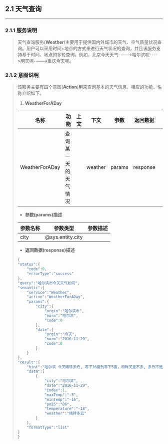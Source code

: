 ## 2.1 天气查询

---

### 2.1.1 服务说明

> 天气查询服务\(**Weather**\)主要用于提供国内外城市的天气、空气质量状况查询。用户可以采用时间+地点的方式来进行天气状况的查询，并且该服务支持基于时间、地点的多轮查询。例如，北京今天天气----&gt;哈尔滨呢----&gt;明天呢----&gt;重庆今天呢。

### 2.1.2 意图说明

> 该服务主要有四个意图\(**Action**\)用来查询基本的天气信息，相应的功能、名称介绍如下。
> 
> 1. **WeatherForADay**
> 
>   | 名称 | 功能 | 上文 | 下文 | 参数 | 返回数据 |  |
>   | --- | --- | --- | --- | --- | --- | --- |
>   | WeatherForADay | 查询某一天的天气情况 |  | weather | params | response |  |
> 
>   * **参数\(params\)描述**
> 
>   | 参数名称 | 参数类型 | 参数描述 |
>   | --- | --- | --- |
>   | city | @sys.entity.city |  |
> 
>   * **返回数据\(response\)描述**
> 
>   ```go
>   {
>   "status":{
>       "code":0,
>       "errorType":"success"
>   },
>   "query":"哈尔滨市今天天气如何",
>   "semantic":{
>       "service":"Weather",
>       "action":"WeatherForADay",
>       "params":{
>           "city":{
>               "orgin":"哈尔滨市",
>               "norm":"哈尔滨",
>               "code":0
>           },
>           "date":{
>               "orgin":"今天",
>               "norm":"2016-11-29",
>               "code":0
>           }
>       }
>   },
>   "result":{
>       "hint":"哈尔滨 今天晴转多云, 零下16度到零下5度，和昨天差不多, 多云不是阴天哦……",
>       "data":[
>           {
>               "city":"哈尔滨",
>               "date":"2016-11-29",
>               "index":1,
>               "maxTemp":"-5",
>               "minTemp":"-16",
>               "pm25":"86",
>               "temperature":"-18",
>               "weather":"晴转多云"
>           }
>       ],
>       "formatType":"list"
>   }
>   }
>   ```

